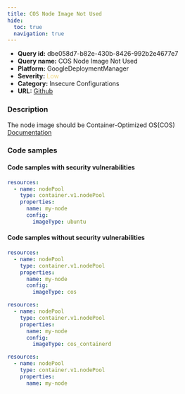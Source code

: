 ```yaml
---
title: COS Node Image Not Used
hide:
  toc: true
  navigation: true
---
```


<style>
  .highlight .hll {
    background-color: #ff171742;
  }
  .md-content {
    max-width: 1100px;
    margin: 0 auto;
  }
</style>

-   **Query id:** dbe058d7-b82e-430b-8426-992b2e4677e7
-   **Query name:** COS Node Image Not Used
-   **Platform:** GoogleDeploymentManager
-   **Severity:** <span style="color:#edd57e">Low</span>
-   **Category:** Insecure Configurations
-   **URL:** [Github](https://github.com/Checkmarx/kics/tree/master/assets/queries/googleDeploymentManager/gcp/cos_node_image_not_used)

### Description
The node image should be Container-Optimized OS(COS)<br>
[Documentation](https://cloud.google.com/kubernetes-engine/docs/reference/rest/v1/projects.zones.clusters.nodePools)

### Code samples
#### Code samples with security vulnerabilities
```yaml title="Positive test num. 1 - yaml file" hl_lines="7"
resources:
  - name: nodePool
    type: container.v1.nodePool
    properties:
      name: my-node
      config:
        imageType: ubuntu

```


#### Code samples without security vulnerabilities
```yaml title="Negative test num. 1 - yaml file"
resources:
  - name: nodePool
    type: container.v1.nodePool
    properties:
      name: my-node
      config:
        imageType: cos

```
```yaml title="Negative test num. 2 - yaml file"
resources:
  - name: nodePool
    type: container.v1.nodePool
    properties:
      name: my-node
      config:
        imageType: cos_containerd

```
```yaml title="Negative test num. 3 - yaml file"
resources:
  - name: nodePool
    type: container.v1.nodePool
    properties:
      name: my-node

```
